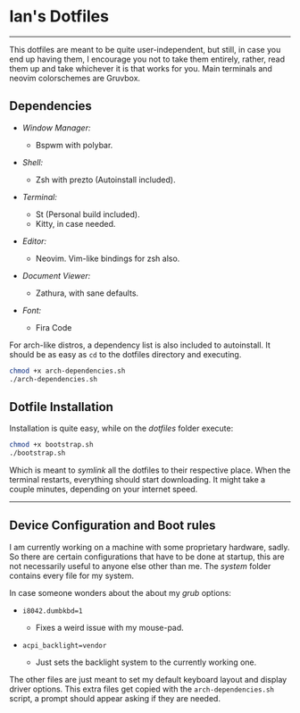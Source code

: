 # Ian's Dotfiles

---

This dotfiles are meant to be quite user-independent, but still, in case you end
up having them, I encourage you not to take them entirely, rather, read them up
and take whichever it is that works for you. Main terminals and neovim
colorschemes are Gruvbox.

## Dependencies

- *Window Manager:*

  - Bspwm with polybar.

- *Shell:*

  - Zsh with prezto (Autoinstall included).

- *Terminal:*

  - St (Personal build included).
  - Kitty, in case needed.

- *Editor:*

  - Neovim. Vim-like bindings for zsh also.

- *Document Viewer:*

  - Zathura, with sane defaults.

- *Font:*
  - Fira Code

For arch-like distros, a dependency list is also included to autoinstall.
It should be as easy as `cd` to the dotfiles directory and executing.

```sh
chmod +x arch-dependencies.sh
./arch-dependencies.sh
```

## Dotfile Installation

Installation is quite easy, while on the *dotfiles* folder execute:

```sh
chmod +x bootstrap.sh
./bootstrap.sh
```

Which is meant to *symlink* all the dotfiles to their respective place. When the
terminal restarts, everything should start downloading. It might take a couple
minutes, depending on your internet speed.

---

## Device Configuration and Boot rules

I am currently working on a machine with some proprietary hardware, sadly. So
there are certain configurations that have to be done at startup, this are not
necessarily useful to anyone else other than me. The *system* folder contains
every file for my system.

In case someone wonders about the about my *grub* options:

- `i8042.dumbkbd=1`

  - Fixes a weird issue with my mouse-pad.

- `acpi_backlight=vendor`
  - Just sets the backlight system to the currently working one.

The other files are just meant to set my default keyboard layout and display
driver options. This extra files get copied with the `arch-dependencies.sh`
script, a prompt should appear asking if they are needed.
